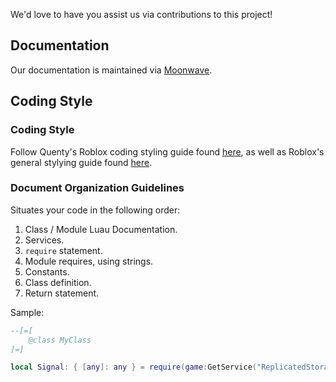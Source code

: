 We'd love to have you assist us via contributions to this project!

## Documentation

Our documentation is maintained via [Moonwave](https://eryn.io/moonwave/).

## Coding Style

### Coding Style
Follow Quenty's Roblox coding styling guide found [here](https://gist.github.com/Quenty/2c405855526cdb4c8ec7f2f332e4f7d9), as well as Roblox's general stylying guide found [here](https://roblox.github.io/lua-style-guide/).

### Document Organization Guidelines

Situates your code in the following order:

1. Class / Module Luau Documentation.
2. Services.
3. `require` statement.
4. Module requires, using strings.
5. Constants.
7. Class definition.
8. Return statement.

Sample:
```lua
--[=[
	@class MyClass
]=]

local Signal: { [any]: any } = require(game:GetService("ReplicatedStorage"):WaitForChild("Packages")["Signal"])
```